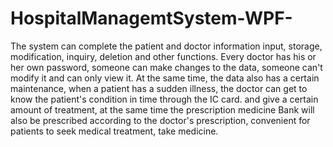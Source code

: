 # HospitalManagemtSystem-WPF-
 The system can complete the patient and doctor information input, storage, modification, inquiry, deletion and other functions. Every doctor has his or her own password, someone can make changes to the data, someone can't modify it and can only view it. At the same time, the data also has a certain maintenance, when a patient has a sudden illness, the doctor can get to know the patient's condition in time through the IC card. and give a certain amount of treatment, at the same time the prescription medicine Bank will also be prescribed according to the doctor's prescription, convenient for patients to seek medical treatment, take medicine.
